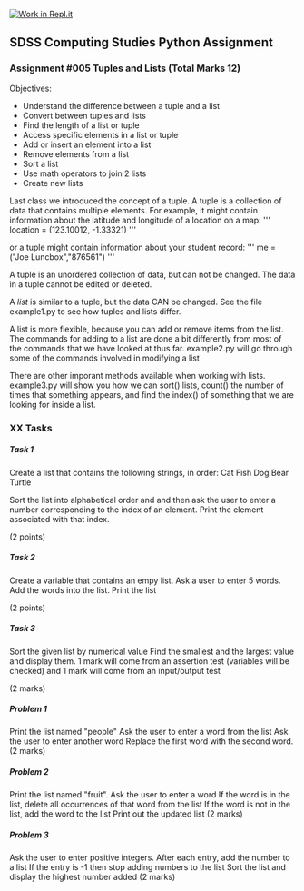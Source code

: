 [![Work in Repl.it](https://classroom.github.com/assets/work-in-replit-14baed9a392b3a25080506f3b7b6d57f295ec2978f6f33ec97e36a161684cbe9.svg)](https://classroom.github.com/online_ide?assignment_repo_id=3313378&assignment_repo_type=AssignmentRepo)
## SDSS Computing Studies Python Assignment
### Assignment #005 Tuples and Lists (Total Marks 12)

Objectives:
* Understand the difference between a tuple and a list
* Convert between tuples and lists
* Find the length of a list or tuple
* Access specific elements in a list or tuple
* Add or insert an element into a list
* Remove elements from a list
* Sort a list
* Use math operators to join 2 lists
* Create new lists


Last class we introduced the concept of a tuple.  A tuple is a collection of data
that contains multiple elements.  For example, it might contain information about
the latitude and longitude of a location on a map:
'''
location = (123.10012, -1.33321)
'''

or a tuple might contain information about your student record:
'''
me = ("Joe Luncbox","876561")
'''

A tuple is an unordered collection of data, but can not be changed.  The data in a 
tuple cannot be edited or deleted.

A *list* is similar to a tuple, but the data CAN be changed.
See the file example1.py to see how tuples and lists differ.

A list is more flexible, because you can add or remove items from the list. 
The commands for adding to a list are done a bit differently from most of the
commands that we have looked at thus far. 
example2.py will go through some of the commands involved in modifying a list

There are other imporant methods available when working with lists.
example3.py will show you how we can sort() lists, count() the number of times
that something appears, and find the index() of something that we are looking
for inside a list.

### XX Tasks

##### Task 1
Create a list that contains the following strings, in order:
Cat
Fish
Dog
Bear
Turtle

Sort the list into alphabetical order and and then ask the user to enter a number corresponding
to the index of an element.  Print the element associated with that index.

(2 points) 

##### Task 2
Create a variable that contains an empy list.
Ask a user to enter 5 words.  Add the words into the list.
Print the list

(2 points)

##### Task 3
Sort the given list by numerical value
Find the smallest and the largest value and display them.
1 mark will come from an assertion test (variables will be checked) and 1 mark will come from an input/output test

(2 marks)

##### Problem 1
Print the list named "people"
Ask the user to enter a word from the list
Ask the user to enter another word
Replace the first word with the second word.
(2 marks)

##### Problem 2
Print the list named "fruit".
Ask the user to enter a word
If the word is in the list, delete all occurrences of that word from the list
If the word is not in the list, add the word to the list
Print out the updated list
(2 marks)

##### Problem 3
Ask the user to enter positive integers.
After each entry, add the number to a list
If the entry is -1 then stop adding numbers to the list
Sort the list and display the highest number added
(2 marks)
